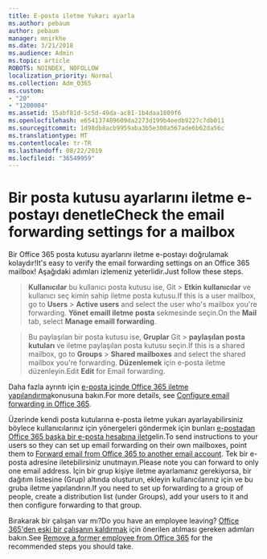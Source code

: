 ```yaml
---
title: E-posta iletme Yukarı ayarla
ms.author: pebaum
author: pebaum
manager: mnirkhe
ms.date: 3/21/2018
ms.audience: Admin
ms.topic: article
ROBOTS: NOINDEX, NOFOLLOW
localization_priority: Normal
ms.collection: Adm_O365
ms.custom:
- "20"
- "1200004"
ms.assetid: 15abf81d-5c5d-49da-ac81-1b4daa1809f6
ms.openlocfilehash: e654137489609da2273d199b4eedb9227c7db011
ms.sourcegitcommit: 1d98db8acb9959aba3b5e308a567ade6b62da56c
ms.translationtype: MT
ms.contentlocale: tr-TR
ms.lasthandoff: 08/22/2019
ms.locfileid: "36549959"
---
```

# <a name="check-the-email-forwarding-settings-for-a-mailbox"></a><span data-ttu-id="c6226-102">Bir posta kutusu ayarlarını iletme e-postayı denetle</span><span class="sxs-lookup"><span data-stu-id="c6226-102">Check the email forwarding settings for a mailbox</span></span>

<span data-ttu-id="c6226-103">Bir Office 365 posta kutusu ayarlarını iletme e-postayı doğrulamak kolaydır!</span><span class="sxs-lookup"><span data-stu-id="c6226-103">It's easy to verify the email forwarding settings on an Office 365 mailbox!</span></span> <span data-ttu-id="c6226-104">Aşağıdaki adımları izlemeniz yeterlidir.</span><span class="sxs-lookup"><span data-stu-id="c6226-104">Just follow these steps.</span></span>
  
> <span data-ttu-id="c6226-105">**Kullanıcılar** bu kullanıcı posta kutusu ise, Git \> **Etkin kullanıcılar** ve kullanıcı seç kimin sahip iletme posta kutusu.</span><span class="sxs-lookup"><span data-stu-id="c6226-105">If this is a user mailbox, go to **Users** \> **Active users** and select the user who's mailbox you're forwarding.</span></span> <span data-ttu-id="c6226-106">**Yönet emaill iletme** **posta** sekmesinde seçin.</span><span class="sxs-lookup"><span data-stu-id="c6226-106">On the **Mail** tab, select **Manage emaill forwarding**.</span></span>
    
> <span data-ttu-id="c6226-107">Bu paylaşılan bir posta kutusu ise, **Gruplar** Git \> **paylaşılan posta kutuları** ve iletme paylaşılan posta kutusu seçin.</span><span class="sxs-lookup"><span data-stu-id="c6226-107">If this is a shared mailbox, go to **Groups** \> **Shared mailboxes** and select the shared mailbox you're forwarding.</span></span> <span data-ttu-id="c6226-108">**Düzenlemek** için e-posta iletme düzenleyin.</span><span class="sxs-lookup"><span data-stu-id="c6226-108">Edit **Edit** for Email forwarding.</span></span>

<span data-ttu-id="c6226-109">Daha fazla ayrıntı için [e-posta içinde Office 365 iletme yapılandırma](https://support.office.com/article/Configure-email-forwarding-in-Office-365-ab5eb117-0f22-4fa7-a662-3a6bdb0add74)konusuna bakın.</span><span class="sxs-lookup"><span data-stu-id="c6226-109">For more details, see [Configure email forwarding in Office 365](https://support.office.com/article/Configure-email-forwarding-in-Office-365-ab5eb117-0f22-4fa7-a662-3a6bdb0add74).</span></span>
  
<span data-ttu-id="c6226-110">Üzerinde kendi posta kutularına e-posta iletme yukarı ayarlayabilirsiniz böylece kullanıcılarınız için yönergeleri göndermek için bunları [e-postadan Office 365 başka bir e-posta hesabına ilet](https://support.office.com/article/Forward-email-from-Office-365-to-another-email-account-1ed4ee1e-74f8-4f53-a174-86b748ff6a0e)gelin.</span><span class="sxs-lookup"><span data-stu-id="c6226-110">To send instructions to your users so they can set up email forwarding on their own mailboxes, point them to [Forward email from Office 365 to another email account](https://support.office.com/article/Forward-email-from-Office-365-to-another-email-account-1ed4ee1e-74f8-4f53-a174-86b748ff6a0e).</span></span> <span data-ttu-id="c6226-111">Tek bir e-posta adresine iletebilirsiniz unutmayın.</span><span class="sxs-lookup"><span data-stu-id="c6226-111">Please note you can forward to only one email address.</span></span> <span data-ttu-id="c6226-112">İçin bir grup kişiye iletme ayarlamanız gerekiyorsa, bir dağıtım listesine (Grup) altında oluşturun, ekleyin kullanıcılarınız için ve bu gruba iletme yapılandırın.</span><span class="sxs-lookup"><span data-stu-id="c6226-112">If you need to set up forwarding to a group of people, create a distribution list (under Groups), add your users to it and then configure forwarding to that group.</span></span>
  
<span data-ttu-id="c6226-113">Bırakarak bir çalışan var mı?</span><span class="sxs-lookup"><span data-stu-id="c6226-113">Do you have an employee leaving?</span></span> <span data-ttu-id="c6226-114">[Office 365'den eski bir çalışanın kaldırmak](https://support.office.com/article/Remove-a-former-employee-from-Office-365-44d96212-4d90-4027-9aa9-a95eddb367d1.aspx) için önerilen atılması gereken adımları bakın.</span><span class="sxs-lookup"><span data-stu-id="c6226-114">See [Remove a former employee from Office 365](https://support.office.com/article/Remove-a-former-employee-from-Office-365-44d96212-4d90-4027-9aa9-a95eddb367d1.aspx) for the recommended steps you should take.</span></span>
  